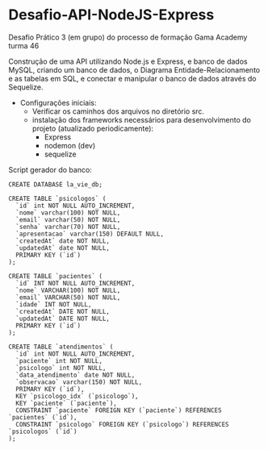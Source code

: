 # Desafio-API-NodeJS-Express
Desafio Prático 3 (em grupo) do processo de formação Gama Academy turma 46

Construção de uma API utilizando Node.js e Express, e banco de dados MySQL, criando um banco de dados, o Diagrama Entidade-Relacionamento e as tabelas em SQL, e conectar e manipular o banco de dados através do Sequelize.


* Configurações iniciais:
  - Verificar os caminhos dos arquivos no diretório src.
  - instalação dos frameworks necessários para desenvolvimento do projeto (atualizado periodicamente):
    - Express
    - nodemon (dev)
    - sequelize
    
Script gerador do banco:
```
CREATE DATABASE la_vie_db;

CREATE TABLE `psicologos` (
  `id` int NOT NULL AUTO_INCREMENT,
  `nome` varchar(100) NOT NULL,
  `email` varchar(50) NOT NULL,
  `senha` varchar(70) NOT NULL,
  `apresentacao` varchar(150) DEFAULT NULL,
  `createdAt` date NOT NULL,
  `updatedAt` date NOT NULL,
  PRIMARY KEY (`id`)
);

CREATE TABLE `pacientes` (
  `id` INT NOT NULL AUTO_INCREMENT,
  `nome` VARCHAR(100) NOT NULL,
  `email` VARCHAR(50) NOT NULL,
  `idade` INT NOT NULL,
  `createdAt` DATE NOT NULL,
  `updatedAt` DATE NOT NULL,
  PRIMARY KEY (`id`)
);

CREATE TABLE `atendimentos` (
  `id` int NOT NULL AUTO_INCREMENT,
  `paciente` int NOT NULL,
  `psicologo` int NOT NULL,
  `data_atendimento` date NOT NULL,
  `observacao` varchar(150) NOT NULL,
  PRIMARY KEY (`id`),
  KEY `psicologo_idx` (`psicologo`),
  KEY `paciente` (`paciente`),
  CONSTRAINT `paciente` FOREIGN KEY (`paciente`) REFERENCES `pacientes` (`id`),
  CONSTRAINT `psicologo` FOREIGN KEY (`psicologo`) REFERENCES `psicologos` (`id`)
);
```